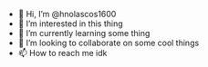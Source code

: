 - 👋 Hi, I’m @hnolascos1600
- 👀 I’m interested in this thing
- 🌱 I’m currently learning some thing
- 💞️ I’m looking to collaborate on some cool things
- 📫 How to reach me idk

<!---
hnolascos1600/hnolascos1600 is a ✨ special ✨ repository because its `README.md` (this file) appears on your GitHub profile.
You can click the Preview link to take a look at your changes.
--->
